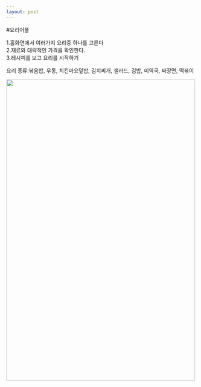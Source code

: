 ```yaml
---
layout: post
---
```


#요리어플

1.홈화면에서 여러가지 요리중 하나를 고른다  
2.재료와 대략적인 가격을 확인한다.  
3.레시피를 보고 요리를 시작하기  

요리 종류:볶음밥, 우동, 치킨마요덮밥, 김치찌개, 샐러드, 김밥, 미역국, 짜장면, 떡볶이


<img src="https://mingyu0725.github.io/blog/assets/image/logo2.png" width="500" height="800">
